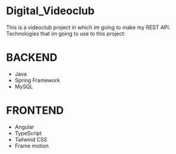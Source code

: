 # Digital_Videoclub
This is a videoclub project in which im going to make my REST API.
Technologies that im going to use to this project:

# BACKEND
- Java
- Spring Framework
- MySQL

# FRONTEND
- Angular
- TypeScript
- Tailwind CSS
- Frame motion
